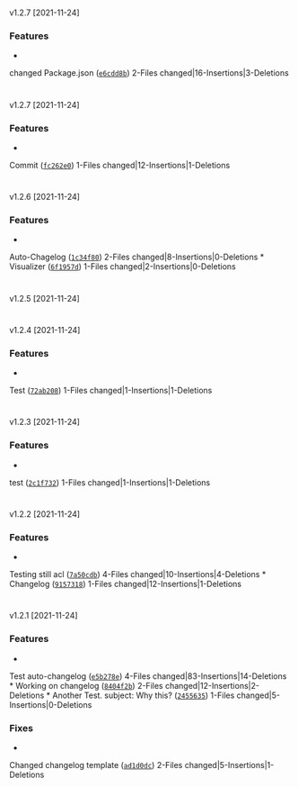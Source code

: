 #
v1.2.7
[2021-11-24]

### Features

*
changed Package.json
([`e6cdd8b`](https://github.com/Kaimodo/screeps-typescript-starter-modded/commit/e6cdd8beefe7b080ce68f313bdd3e1527214ce80))
2-Files changed|16-Insertions|3-Deletions



#
v1.2.7
[2021-11-24]

### Features

*
Commit
([`fc262e0`](https://github.com/Kaimodo/screeps-typescript-starter-modded/commit/fc262e0ab7918edc1a8aa868d5464bf66f751f23))
1-Files changed|12-Insertions|1-Deletions



#
v1.2.6
[2021-11-24]

### Features

*
Auto-Chagelog
([`1c34f80`](https://github.com/Kaimodo/screeps-typescript-starter-modded/commit/1c34f80bcbdd7b947d0a072038ef9d84289c8c50))
2-Files changed|8-Insertions|0-Deletions
*
Visualizer
([`6f1957d`](https://github.com/Kaimodo/screeps-typescript-starter-modded/commit/6f1957d8983cf4c69e328a6b7333d5874f432a9d))
1-Files changed|2-Insertions|0-Deletions



#
v1.2.5
[2021-11-24]




#
v1.2.4
[2021-11-24]

### Features

*
Test
([`72ab208`](https://github.com/Kaimodo/screeps-typescript-starter-modded/commit/72ab2085313a4850402f6bee908de0a90759c07e))
1-Files changed|1-Insertions|1-Deletions



#
v1.2.3
[2021-11-24]

### Features

*
test
([`2c1f732`](https://github.com/Kaimodo/screeps-typescript-starter-modded/commit/2c1f732108e77db4d34c52c812eac606f44444c5))
1-Files changed|1-Insertions|1-Deletions



#
v1.2.2
[2021-11-24]

### Features

*
Testing still acl
([`7a50cdb`](https://github.com/Kaimodo/screeps-typescript-starter-modded/commit/7a50cdb6a9b1419b0f17f549eacd263837bc7ee6))
4-Files changed|10-Insertions|4-Deletions
*
Changelog
([`9157318`](https://github.com/Kaimodo/screeps-typescript-starter-modded/commit/9157318a6963b31dce6786e0944c30a23b9bae5d))
1-Files changed|12-Insertions|1-Deletions



#
v1.2.1
[2021-11-24]

### Features

*
Test auto-changelog
([`e5b278e`](https://github.com/Kaimodo/screeps-typescript-starter-modded/commit/e5b278e942fb2a580b54a7816b9002772fcf84a7))
4-Files changed|83-Insertions|14-Deletions
*
Working on changelog
([`8404f2b`](https://github.com/Kaimodo/screeps-typescript-starter-modded/commit/8404f2b801f6283b04897f38f7a559381f8b7f4b))
2-Files changed|12-Insertions|2-Deletions
*
Another Test. subject: Why this?
([`2455635`](https://github.com/Kaimodo/screeps-typescript-starter-modded/commit/2455635892acbd46e98978808eb8f8c7e434aacb))
1-Files changed|5-Insertions|0-Deletions

### Fixes

*
Changed changelog template
([`ad1d0dc`](https://github.com/Kaimodo/screeps-typescript-starter-modded/commit/ad1d0dc9efb5b3e829ec29d6212dc4cc68a82d15))
2-Files changed|5-Insertions|1-Deletions


